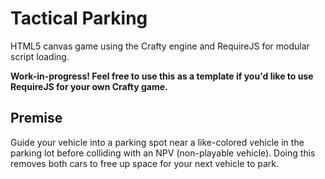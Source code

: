 # Tactical Parking
HTML5 canvas game using the Crafty engine and RequireJS for modular script loading.

**Work-in-progress! Feel free to use this as a template if you'd like to use RequireJS for your own Crafty game.**

## Premise
Guide your vehicle into a parking spot near a like-colored vehicle in the parking lot before colliding with an NPV 
(non-playable vehicle). Doing this removes both cars to free up space for your next vehicle to park.
